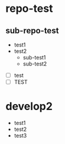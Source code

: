 # repo-test

## sub-repo-test

* test1
* test2
    * sub-test1
    * sub-test2

- [ ] test
- [ ] TEST

# develop2

* test1
* test2
* test3
